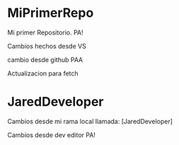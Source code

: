 # MiPrimerRepo
Mi primer Repositorio. PA!

Cambios hechos desde VS

cambio desde github PAA

Actualizacion para fetch

# JaredDeveloper

Cambios desde mi rama local llamada: [JaredDeveloper]

Cambios desde dev editor PA!